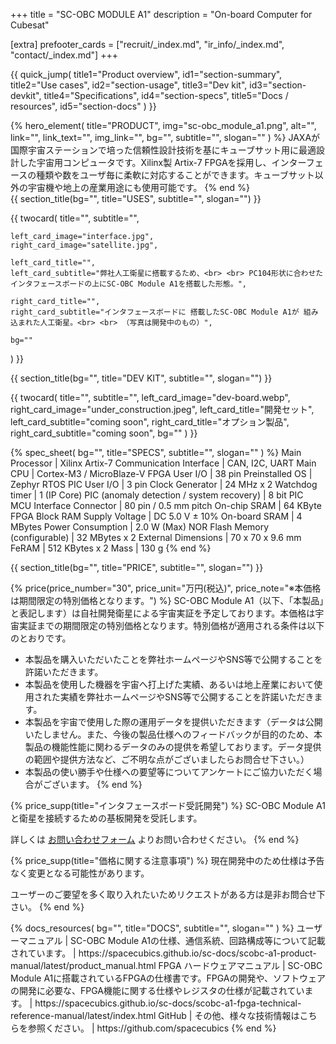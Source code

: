 +++
title = "SC-OBC MODULE A1"
description = "On-board Computer for Cubesat"

[extra]
prefooter_cards = ["recruit/_index.md", "ir_info/_index.md", "contact/_index.md"]
+++

{{ quick_jump(
	title1="Product overview", id1="section-summary",
	title2="Use cases", id2="section-usage",
	title3="Dev kit", id3="section-devkit",
	title4="Specifications", id4="section-specs",
	title5="Docs / resources", id5="section-docs"
) }}

<section id="section-summary">
	{% hero_element(
		title="PRODUCT",
		img="sc-obc_module_a1.png",
		alt="",
		link="",
		link_text="",
		img_link="",
		bg="",
		subtitle="",
		slogan=""
	) %}
	JAXAが国際宇宙ステーションで培った信頼性設計技術を基にキューブサット用に最適設計した宇宙用コンピュータです。Xilinx製 Artix-7 FPGAを採用し、インターフェースの種類や数をユーザ毎に柔軟に対応することができます。キューブサット以外の宇宙機や地上の産業用途にも使用可能です。
	{% end %}

<section id="section-usage">
	{{ section_title(bg="", title="USES", subtitle="", slogan="") }}
</section>

{{ twocard(
	title="",
	subtitle="",

	left_card_image="interface.jpg",
	right_card_image="satellite.jpg",

	left_card_title="",
	left_card_subtitle="弊社人工衛星に搭載するため、<br> <br> PC104形状に合わせたインタフェースボードの上にSC-OBC Module A1を搭載した形態。",

	right_card_title="",
	right_card_subtitle="インタフェースボードに 搭載したSC-OBC Module A1が 組み込まれた人工衛星。<br> <br> （写真は開発中のもの）",

	bg=""
) }}

<section id="section-devkit">
	{{ section_title(bg="", title="DEV KIT", subtitle="", slogan="") }}
</section>

{{ twocard(
	title="",
	subtitle="",
	left_card_image="dev-board.webp",
	right_card_image="under_construction.jpeg",
	left_card_title="開発セット",
	left_card_subtitle="coming soon",
	right_card_title="オプション製品",
	right_card_subtitle="coming soon",
	bg=""
) }}

<section id="section-specs">
	{% spec_sheet(
		bg="",
		title="SPECS",
		subtitle="",
		slogan=""
	) %}
	Main Processor | Xilinx Artix-7
	Communication Interface | CAN, I2C, UART
	Main CPU | Cortex-M3 / MicroBlaze-V
	FPGA User I/O | 38 pin
	Preinstalled OS | Zephyr RTOS
	PIC User I/O | 3 pin
	Clock Generator | 24 MHz x 2
	Watchdog timer | 1 (IP Core)
	PIC (anomaly detection / system recovery) | 8 bit PIC MCU
	Interface Connector | 80 pin / 0.5 mm pitch
	On-chip SRAM | 64 KByte FPGA Block RAM
	Supply Voltage | DC 5.0 V ± 10%
	On-board SRAM | 4 MBytes
	Power Consumption | 2.0 W (Max)
	NOR Flash Memory (configurable) | 32 MBytes x 2
	External Dimensions | 70 x 70 x 9.6 mm
	FeRAM | 512 KBytes x 2
	Mass | 130 g
	{% end %}
</section>

{{ section_title(bg="", title="PRICE", subtitle="", slogan="") }}

{% price(price_number="30", price_unit="万円(税込)", price_note="※本価格は期間限定の特別価格となります。") %}
SC-OBC Module A1（以下、「本製品」と表記します）は自社開発衛星による宇宙実証を予定しております。本価格は宇宙実証までの期間限定の特別価格となります。特別価格が適用される条件は以下のとおりです。

- 本製品を購入いただいたことを弊社ホームページやSNS等で公開することを許諾いただきます。
- 本製品を使用した機器を宇宙へ打上げた実績、あるいは地上産業において使用された実績を弊社ホームページやSNS等で公開することを許諾いただきます。
- 本製品を宇宙で使用した際の運用データを提供いただきます（データは公開いたしません。また、今後の製品仕様へのフィードバックが目的のため、本製品の機能性能に関わるデータのみの提供を希望しております。データ提供の範囲や提供方法など、ご不明な点がございましたらお問合せ下さい。）
- 本製品の使い勝手や仕様への要望等についてアンケートにご協力いただく場合がございます。
{% end %}

{% price_supp(title="インタフェースボード受託開発") %}
SC-OBC Module A1と衛星を接続するための基板開発を受託します。

詳しくは [お問い合わせフォーム](/contact">) よりお問い合わせください。
{% end %}

{% price_supp(title="価格に関する注意事項") %}
現在開発中のため仕様は予告なく変更となる可能性があります。

ユーザーのご要望を多く取り入れたいためリクエストがある方は是非お問合せ下さい。
{% end %}

<section id="section-docs">
	{% docs_resources(
		bg="",
		title="DOCS",
		subtitle="",
		slogan=""
	) %}
	ユーザーマニュアル | SC-OBC Module A1の仕様、通信系統、回路構成等について記載されています。 | https://spacecubics.github.io/sc-docs/scobc-a1-product-manual/latest/product_manual.html
	FPGA ハードウェアマニュアル | SC-OBC Module A1に搭載されているFPGAの仕様書です。FPGAの開発や、ソフトウェアの開発に必要な、FPGA機能に関する仕様やレジスタの仕様が記載されています。 | https://spacecubics.github.io/sc-docs/scobc-a1-fpga-technical-reference-manual/latest/index.html
	GitHub | その他、様々な技術情報はこちらを参照ください。 | https://github.com/spacecubics
	{% end %}
</section>

